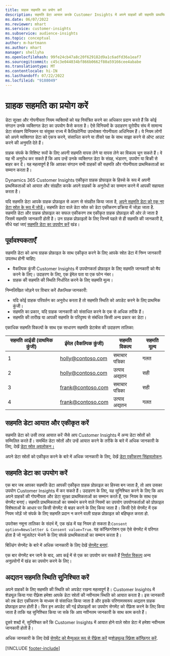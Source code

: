 ```yaml
---
title: ग्राहक सहमति का प्रयोग करें
description: सहमति डेटा आयात करके Customer Insights में अपने ग्राहकों की सहमति प्राथमिकताओं का सम्मान करें।
ms.date: 06/07/2022
ms.reviewer: mhart
ms.service: customer-insights
ms.subservice: audience-insights
ms.topic: conceptual
author: m-hartmann
ms.author: mhart
manager: shellyha
ms.openlocfilehash: 99fe24cb47a8c20f629182d9a1c6adfd36a1eaf7
ms.sourcegitcommit: c45c3e044034bf866b0662f80a59166cee4ababe
ms.translationtype: MT
ms.contentlocale: hi-IN
ms.lasthandoff: 07/22/2022
ms.locfileid: "9188049"
---
```

# <a name="use-customer-consent"></a>ग्राहक सहमति का प्रयोग करें

डेटा सुरक्षा और गोपनीयता नियम व्यक्तियों को यह नियंत्रित करने का अधिकार प्रदान करते हैं कि कोई संगठन उनके व्यक्तिगत डेटा का उपयोग कैसे करता है। ऐसे विनियमों के उदाहरण यूरोपीय संघ में सामान्य डेटा संरक्षण विनियमन या संयुक्त राज्य में कैलिफ़ोर्निया उपभोक्ता गोपनीयता अधिनियम हैं। ये नियम लोगों को अपने व्यक्तिगत डेटा को एकत्र करने, संसाधित करने या तीसरे पक्ष के साथ साझा करने से ऑप्ट आउट करने की अनुमति देते हैं।  

ग्राहक संपर्क के विशिष्ट रूपों के लिए अपनी सहमति वापस लेने या वापस लेने का विकल्प चुन सकते हैं। वे यह भी अनुरोध कर सकते हैं कि आप उन्हें उनके व्यक्तिगत डेटा के संग्रह, भंडारण, उपयोग या बिक्री से बाहर कर दें। यह महत्वपूर्ण है कि आपका संगठन सभी ग्राहकों की सहमति और गोपनीयता प्राथमिकताओं का सम्मान करता है।  

Dynamics 365 Customer Insights एकीकृत ग्राहक प्रोफाइल के हिस्से के रूप में अपनी प्राथमिकताओं को आयात और संग्रहीत करके अपने ग्राहकों के अनुरोधों का सम्मान करने में आपकी सहायता करता है।

यदि सहमति डेटा आपके ग्राहक प्रोफ़ाइल से अलग से संग्रहीत किया जाता है, [अपने सहमति डेटा को एक नए डेटा स्रोत के रूप में जोड़ें।](#import-and-unify-consent-data) सहमति डेटा वाले डेटा स्रोत को डेटा एकीकरण प्रक्रिया में जोड़ा जाता है. सहमति डेटा और ग्राहक प्रोफ़ाइल का सफल एकीकरण तब एकीकृत ग्राहक प्रोफ़ाइल की ओर ले जाता है जिसमें सहमति जानकारी होती है। उन ग्राहक प्रोफ़ाइलों के लिए जिनमें पहले से ही सहमति की जानकारी है, सीधे यहां जाएं [सहमति डेटा का उपयोग करें](#use-consent-data) खंड।

## <a name="prerequisites"></a>पूर्वावश्यकताएँ

सहमति डेटा को अन्य ग्राहक प्रोफ़ाइल के साथ एकीकृत करने के लिए आपके स्रोत डेटा में निम्न जानकारी उपलब्ध होनी चाहिए:

- वैकल्पिक कुंजी Customer Insights में उपयोगकर्ता प्रोफ़ाइल के लिए सहमति जानकारी को मैप करने के लिए। उदाहरण के लिए, एक ईमेल पता या एक फोन नंबर।
- ग्राहक की सहमति की स्थिति निर्धारित करने के लिए सहमति मूल्य।

निम्नलिखित जोड़ने पर विचार करें *वैकल्पिक* जानकारी:

- यदि कोई ग्राहक परिवर्तन का अनुरोध करता है तो सहमति स्थिति को अपडेट करने के लिए प्राथमिक कुंजी।
- सहमति का प्रकार, यदि ग्राहक जानकारी को संसाधित करने के एक से अधिक तरीके हैं।
- सहमति की तारीख या आपकी सहमति के परिदृश्य से संबंधित किसी अन्य प्रकार का डेटा।

एकाधिक सहमति विकल्पों के साथ एक साधारण सहमति डेटाबेस की उदाहरण तालिका:

|सहमति आईडी (प्राथमिक कुंजी)   |ईमेल (वैकल्पिक कुंजी)  |सहमति विकल्प  |सहमति मूल्य  |
|---------|---------|---------|---------|
|1    |  holly@contoso.com       |  समाचार पत्रिका       |  गलत       |
|2    |  holly@contoso.com       |  उत्पाद अद्यतन       |  सही       |
|3    |  frank@contoso.com       |  समाचार पत्रिका       | सही        |
|4    |  frank@contoso.com       |  उत्पाद अद्यतन       |  गलत       |

## <a name="import-and-unify-consent-data"></a>सहमति डेटा आयात और एकीकृत करें

सहमति डेटा को उसी तरह आयात करें जैसे आप Customer Insights में अन्य डेटा स्रोतों को सम्मिलित करते हैं। समर्थित डेटा स्रोतों और उन्हें आयात करने के तरीके के बारे में अधिक जानकारी के लिए, देखें [डेटा स्रोत अवलोकन।](data-sources.md)

अपने डेटा स्रोतों को एकीकृत करने के बारे में अधिक जानकारी के लिए, देखें [डेटा एकीकरण सिंहावलोकन](data-unification.md).

## <a name="use-consent-data"></a>सहमति डेटा का उपयोग करें

एक बार जब आपका सहमति डेटा आपकी एकीकृत ग्राहक प्रोफ़ाइल का हिस्सा बन जाता है, तो आप उसका उपयोग Customer Insights में कर सकते हैं। उदाहरण के लिए, यह सुनिश्चित करने के लिए कि आप अपने ग्राहकों की गोपनीयता और डेटा सुरक्षा प्राथमिकताओं का सम्मान करते हैं, एक नियम के साथ एक सेगमेंट बनाएं। सहमति प्राथमिकताओं का समर्थन करने वाले नियमों का उपयोग उपयोगकर्ताओं को प्रोफ़ाइल विशेषताओं के आधार पर किसी सेगमेंट से बाहर करने के लिए किया जाता है। किसी ऐसे सेगमेंट में एक नियम जोड़ें जो संपर्क के लिए सहमति प्रदान न करने वाली ग्राहक प्रोफ़ाइल को बहिष्कृत करता हो.

उपरोक्त नमूना तालिका के संदर्भ में, एक खंड में यह नियम हो सकता है:`Consent option=Newsletter & Consent value=True`. यह कॉन्फ़िगरेशन एक ऐसे सेगमेंट में परिणत होता है जो न्यूज़लेटर भेजने के लिए संपर्क प्राथमिकताओं का सम्मान करता है।

बिल्डिंग सेगमेंट के बारे में अधिक जानकारी के लिए देखें [सेगमेंट बनाएं](segment-builder.md).

एक बार सेगमेंट बन जाने के बाद, आप कई में से एक का उपयोग कर सकते हैं [निर्यात विकल्प](export-destinations.md) अन्य अनुप्रयोगों में खंड का उपयोग करने के लिए।

## <a name="ensure-updated-consent-status"></a>अद्यतन सहमति स्थिति सुनिश्चित करें

अपने ग्राहकों के लिए सहमति की स्थिति को अपडेट रखना महत्वपूर्ण है। Customer Insights में शेड्यूल किया गया रीफ़्रेश हमेशा आपके डेटा स्रोतों की नवीनतम स्थिति को आयात करता है। इस जानकारी को तब डेटा एकीकरण के माध्यम से संसाधित किया जाता है और इसके परिणामस्वरूप अद्यतन ग्राहक प्रोफ़ाइल प्राप्त होती है। फिर इन अपडेट की गई प्रोफ़ाइलों का उपयोग सेगमेंट को रीफ़्रेश करने के लिए किया जाता है ताकि यह सुनिश्चित किया जा सके कि आप नवीनतम जानकारी के साथ काम करते हैं।

दूसरे शब्दों में, सुनिश्चित करें कि Customer Insights में आयात होने वाले स्रोत डेटा में हमेशा नवीनतम जानकारी होती है।

अधिक जानकारी के लिए देखें [सेगमेंट को मैन्युअल रूप से रीफ़्रेश करें](segments.md#refresh-segments) या[शेड्यूल्ड रिफ्रेश कॉन्फ़िगर करें](system.md#schedule-tab).

[!INCLUDE [footer-include](includes/footer-banner.md)]
